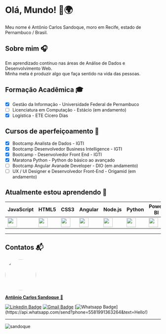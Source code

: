 # Olá, Mundo! 👋🌍
Meu nome é Antônio Carlos Sandoque, moro em Recife, estado de Pernambuco / Brasil.

## Sobre mim 🎧
Em aprendizado contínuo nas áreas de Análise de Dados e Desenvolvimento Web.<br />
Minha meta é produzir algo que faça sentido na vida das pessoas.

## Formação Acadêmica :mortar_board:
- [x] Gestão da Informação - Universidade Federal de Pernambuco
- [ ] Licenciatura em Computação - Estácio (em andamento)
- [x] Logística - ETE Cícero Dias

## Cursos de aperfeiçoamento :blue_book:
- [x] Bootcamp Analista de Dados - IGTI
- [x] Bootcamp Desenvolvedor Business Intelligence - IGTI
- [x] Bootcamp - Desenvolvedor Front End - IGTI 
- [x] Maratona Python - Python do básico ao avançado
- [ ] Bootcamp Angular Avanade Developer - DIO (em andamento)
- [ ] UX / UI Designer e Desenvolvedor Front-End - Origamid (em andamento)

## Atualmente estou aprendendo :floppy_disk:

|<strong> JavaScript </strong>|<strong> HTML5 </strong>|<strong> CSS3 </strong>|<strong> Angular </strong>|<strong> Node.js</strong>|<strong> Python </strong>|<strong> Power BI</strong>|<strong> UX/UI </strong>|<strong> Adobe XD </strong>|<strong> Figma</strong>
| - |-|-|-|-|-|-|-|-|-|
<img height="30" src="https://cdn.icon-icons.com/icons2/2108/PNG/512/javascript_icon_130900.png"/>|<img height="30" src="https://www.flaticon.com/svg/static/icons/svg/888/888859.svg"/>|<img height="30" src="https://www.flaticon.com/svg/static/icons/svg/888/888847.svg"/>|<img height="30" src="https://user-images.githubusercontent.com/65127683/113470576-fd0ea780-942c-11eb-9fd1-dbb8ac0de186.png" /> |<img height="30" src="https://cdn.icon-icons.com/icons2/2107/PNG/512/file_type_node_icon_130301.png"/> |<img height="30" src="https://www.flaticon.com/svg/static/icons/svg/1822/1822899.svg"/>|<img height="30" src="https://user-images.githubusercontent.com/65127683/113470337-3e05bc80-942b-11eb-862b-e64cfd4490b2.png"/>|<img height="30" src="https://library.kissclipart.com/20180904/kq/kissclipart-ui-ux-design-logo-clipart-user-interface-design-lo-dc21800b76e99a1a.jpg"/>|<img height="30" src="https://user-images.githubusercontent.com/65127683/113470382-760cff80-942b-11eb-84ea-87dbe32be259.png"/>|<img height="30" src="https://cdn.icon-icons.com/icons2/2699/PNG/512/figma_logo_icon_170157.png"/>

---
## Contatos :mailbox_with_mail:

<a href="https://www.linkedin.com/in/sandoque/">
 <img style="border-radius: 50%;" src="https://user-images.githubusercontent.com/65127683/95398436-20bcbf00-08dc-11eb-95a3-d1aaedc987d0.jpg" width="100px;" alt=""/></a>
 <br />
 
 <a href="https://www.linkedin.com/in/sandoque/"> <b> Antônio Carlos Sandoque</b> </a> <a href="https://www.linkedin.com/in/sandoque/" title="Sandoque">🚀</a> <br />
 
[![Linkedin Badge](https://img.shields.io/badge/-Sandoque-blue?style=flat-square&logo=Linkedin&logoColor=white&link=https://www.linkedin.com/in/sandoque/)](https://www.linkedin.com/in/sandoque/) [![Gmail Badge](https://img.shields.io/badge/-acsandoque@gmail.com-c14438?style=flat-square&logo=Gmail&logoColor=white&link=mailto:acsandoque@gmail.com)](mailto:acsandoque@gmail.com) [![Whatsapp Badge](https://img.shields.io/badge/-Whatsapp-4CA143?style=flat-square&labelColor=4CA143&logo=whatsapp&logoColor=white&link=https://api.whatsapp.com/send?phone=5581991363264&text=Hello!)](https://api.whatsapp.com/send?phone=5581991363264&text=Hello!)

---

<p><img align="center" src="https://github-readme-stats.vercel.app/api/top-langs/?username=sandoque&layout=compact" alt="sandoque" /></p>
